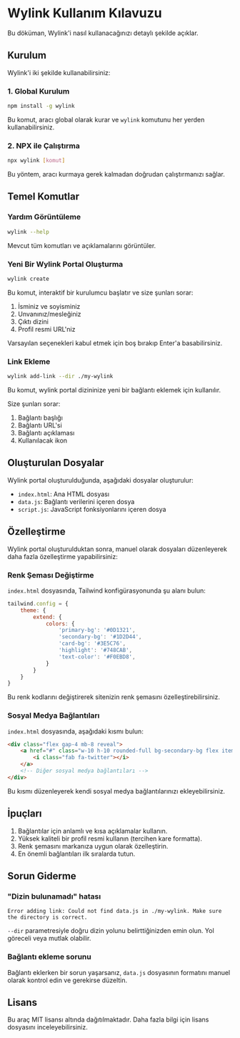 # Wylink Kullanım Kılavuzu

Bu döküman, Wylink'i nasıl kullanacağınızı detaylı şekilde açıklar.

## Kurulum

Wylink'i iki şekilde kullanabilirsiniz:

### 1. Global Kurulum

```bash
npm install -g wylink
```

Bu komut, aracı global olarak kurar ve `wylink` komutunu her yerden kullanabilirsiniz.

### 2. NPX ile Çalıştırma

```bash
npx wylink [komut]
```

Bu yöntem, aracı kurmaya gerek kalmadan doğrudan çalıştırmanızı sağlar.

## Temel Komutlar

### Yardım Görüntüleme

```bash
wylink --help
```

Mevcut tüm komutları ve açıklamalarını görüntüler.

### Yeni Bir Wylink Portal Oluşturma

```bash
wylink create
```

Bu komut, interaktif bir kurulumcu başlatır ve size şunları sorar:

1. İsminiz ve soyisminiz
2. Unvanınız/mesleğiniz
3. Çıktı dizini
4. Profil resmi URL'niz

Varsayılan seçenekleri kabul etmek için boş bırakıp Enter'a basabilirsiniz.

### Link Ekleme

```bash
wylink add-link --dir ./my-wylink
```

Bu komut, wylink portal dizininize yeni bir bağlantı eklemek için kullanılır.

Size şunları sorar:
1. Bağlantı başlığı
2. Bağlantı URL'si
3. Bağlantı açıklaması
4. Kullanılacak ikon

## Oluşturulan Dosyalar

Wylink portal oluşturulduğunda, aşağıdaki dosyalar oluşturulur:

- `index.html`: Ana HTML dosyası
- `data.js`: Bağlantı verilerini içeren dosya
- `script.js`: JavaScript fonksiyonlarını içeren dosya

## Özelleştirme

Wylink portal oluşturulduktan sonra, manuel olarak dosyaları düzenleyerek daha fazla özelleştirme yapabilirsiniz:

### Renk Şeması Değiştirme

`index.html` dosyasında, Tailwind konfigürasyonunda şu alanı bulun:

```javascript
tailwind.config = {
    theme: {
        extend: {
            colors: {
                'primary-bg': '#0D1321',
                'secondary-bg': '#1D2D44',
                'card-bg': '#3E5C76',
                'highlight': '#748CAB',
                'text-color': '#F0EBD8',
            }
        }
    }
}
```

Bu renk kodlarını değiştirerek sitenizin renk şemasını özelleştirebilirsiniz.

### Sosyal Medya Bağlantıları

`index.html` dosyasında, aşağıdaki kısmı bulun:

```html
<div class="flex gap-4 mb-8 reveal">
    <a href="#" class="w-10 h-10 rounded-full bg-secondary-bg flex items-center justify-center text-xl shadow-md transition-all duration-300 ease-in-out hover:-translate-y-1 hover:bg-highlight hover:text-primary-bg">
        <i class="fab fa-twitter"></i>
    </a>
    <!-- Diğer sosyal medya bağlantıları -->
</div>
```

Bu kısmı düzenleyerek kendi sosyal medya bağlantılarınızı ekleyebilirsiniz.

## İpuçları

1. Bağlantılar için anlamlı ve kısa açıklamalar kullanın.
2. Yüksek kaliteli bir profil resmi kullanın (tercihen kare formatta).
3. Renk şemasını markanıza uygun olarak özelleştirin.
4. En önemli bağlantıları ilk sıralarda tutun.

## Sorun Giderme

### "Dizin bulunamadı" hatası

```
Error adding link: Could not find data.js in ./my-wylink. Make sure the directory is correct.
```

`--dir` parametresiyle doğru dizin yolunu belirttiğinizden emin olun. Yol göreceli veya mutlak olabilir.

### Bağlantı ekleme sorunu

Bağlantı eklerken bir sorun yaşarsanız, `data.js` dosyasının formatını manuel olarak kontrol edin ve gerekirse düzeltin.

## Lisans

Bu araç MIT lisansı altında dağıtılmaktadır. Daha fazla bilgi için lisans dosyasını inceleyebilirsiniz. 